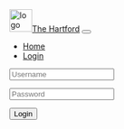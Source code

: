 <!DOCTYPE html>
<html lang="en">
<head>
    <meta charset="UTF-8">
    <meta name="viewport" content="width=device-width, initial-scale=1">
    <title>Login</title>
    <link rel="stylesheet" href="css/stylesheet.css">
    <link href="https://cdn.jsdelivr.net/npm/bootstrap@5.3.2/dist/css/bootstrap.min.css" rel="stylesheet" integrity="sha384-T3c6CoIi6uLrA9TneNEoa7RxnatzjcDSCmG1MXxSR1GAsXEV/Dwwykc2MPK8M2HN" crossorigin="anonymous">
</head>
<body>
    <nav class="navbar navbar-expand-lg bg-primary-subtle border-bottom border-body fixed-top" data-bs-theme="light">
        <div class="container">
            <a class="navbar-brand ms-5" href="#"><img src="https://s0.hfdstatic.com/sites/the_hartford/img/logo.svg" alt="logo" width="40" height="40">The Hartford</a>
            <button class="navbar-toggler" type="button" data-bs-toggle="collapse" data-bs-target="#navbarSupportedContent" aria-controls="navbarSupportedContent" aria-expanded="false" aria-label="Toggle navigation">
                <span class="navbar-toggler-icon"></span>
            </button>
            <div class="collapse navbar-collapse" id="navbarSupportedContent">
                <ul class="navbar-nav me-auto mb-2 mb-lg-0">
                    <li class="nav-item">
                        <a class="nav-link active" aria-current="page" href="#">Home</a>
                    </li>
                    <li class="nav-item">
                        <a class="nav-link" href="#">Login</a>
                    </li>
                </ul>
            </div>
        </div>
    </nav>
    <div class="container border shadow-lg custom-top-margin">
        <div class="row text-center mt-3 ">
            <form id="loginForm">
                <div>
                    <label for="username"></label>
                    <input type="text" name="username" placeholder="Username" class="w-100-sm w-25-other text-center fs-4" id="username">
                </div>
            </form>
        </div>
        <div class="row text-center mt-3 ">
            <form>
                <div>
                    <label for="password"></label>
                    <input type="password" name="password" placeholder="Password" class="w-100-sm w-25-other text-center fs-4" id="password">
                </div>
            </form>
        </div>
        <div class="row text-center my-3">
            <form>
                <div>
                    <label for="login"></label>
                    <input type="button" name="login-button" value="Login" class="w-25-sm w-15-other text-center fs-4 mb" id="login" onclick="validateLogin()">
                </div>
            </form>
        </div>
    </div>
     <script>
        function validateLogin() {
            var username = document.getElementById("username").value;
            var password = document.getElementById("password").value;

            // Check the login credentials
            if (username === "Riley" && password === "password") {
                // If Riley logs in, navigate to Riley's page
                window.location.href = "riley_page.html";
            } else if (username === "Admin" && password === "1234") {
                // If Admin logs in, navigate to Admin's page
                window.location.href = "admin_page.html";
            } else {
                // Display an error message (you can customize this part)
                alert("Invalid username or password. Please try again.");
            }
        }
    </script>
    <script src="https://cdn.jsdelivr.net/npm/bootstrap@5.3.2/dist/js/bootstrap.bundle.min.js" integrity="sha384-C6RzsynM9kWDrMNeT87bh95OGNyZPhcTNXj1NW7RuBCsyN/o0jlpcV8Qyq46cDfL" crossorigin="anonymous"></script>
    <script src="https://cdn.jsdelivr.net/npm/jquery@3.7.1/dist/jquery.min.js"></script>
    <script src="js/hartfordjs.js"></script>

  
</body>
</html>
